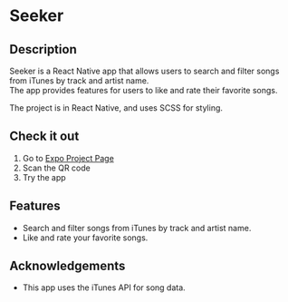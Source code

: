 # Seeker

## Description
Seeker is a React Native app that allows users to search and filter songs from iTunes by track and artist name.  
The app provides features for users to like and rate their favorite songs.

The project is in React Native, and uses SCSS for styling.

## Check it out
1. Go to [Expo Project Page](https://expo.dev/@rodygosset/seeker?serviceType=classic&distribution=expo-go])
2. Scan the QR code
3. Try the app

## Features
- Search and filter songs from iTunes by track and artist name.
- Like and rate your favorite songs.

## Acknowledgements
- This app uses the iTunes API for song data.

